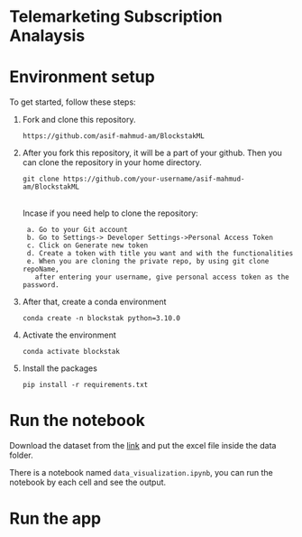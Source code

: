 # Telemarketing Subscription Analaysis


# Environment setup 

To get started, follow these steps:

1. Fork and clone this repository. 
    ```
    https://github.com/asif-mahmud-am/BlockstakML
    ```
2. After you fork this repository, it will be a part of your github. Then you can clone the repository in your home directory.
    ```
    git clone https://github.com/your-username/asif-mahmud-am/BlockstakML
    ```
    <br>
     Incase if you need help to clone the repository:
     
     ```
      a. Go to your Git account
      b. Go to Settings-> Developer Settings->Personal Access Token
      c. Click on Generate new token
      d. Create a token with title you want and with the functionalities
      e. When you are cloning the private repo, by using git clone repoName,
        after entering your username, give personal access token as the password.
     ```  
3. After that, create a conda environment 
    ```
    conda create -n blockstak python=3.10.0
    ```
4. Activate the environment 
    ```
    conda activate blockstak
    ```
5. Install the packages 
    ```
    pip install -r requirements.txt
    ```

# Run the notebook 

Download the dataset from the [link](https://docs.google.com/spreadsheets/d/1JmGVyfVgn2i0uhDZk4xc5kBDtlPqPnugT0HhcNYfNXY/edit#gid=0) and put the excel file inside the data folder.

There is a notebook named ```data_visualization.ipynb```, you can run the notebook by each cell and see the output. 

# Run the app 

